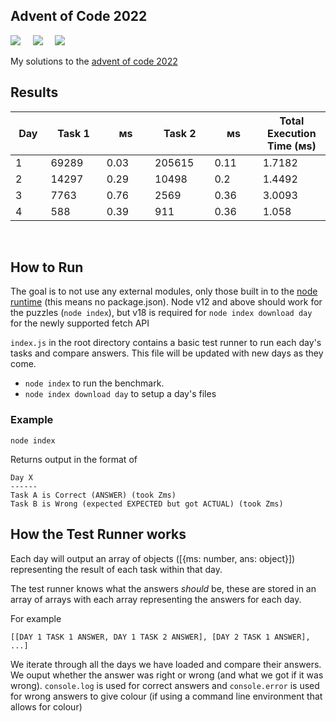 ## Advent of Code 2022

![](https://img.shields.io/badge/Language-JS-778528?style=for-the-badge) &nbsp; &nbsp; ![](https://img.shields.io/badge/📅%20Day%20-4-118499?style=for-the-badge) &nbsp; &nbsp;  ![](https://img.shields.io/badge/⭐%20Stars%20-8-b5792a?style=for-the-badge)

My solutions to the [advent of code 2022](https://adventofcode.com/2022/)

## Results

Day | Task 1 | ᴍs | Task 2 | ᴍs | Total Execution Time (ᴍs)
-|-|-|-|-|-
1&nbsp;&nbsp;&nbsp;&nbsp;&nbsp;&nbsp;&nbsp;|69289&nbsp;&nbsp;&nbsp;&nbsp;&nbsp;|0.03&nbsp;&nbsp;&nbsp;&nbsp;&nbsp;&nbsp;|205615&nbsp;&nbsp;&nbsp;&nbsp;|0.11&nbsp;&nbsp;&nbsp;&nbsp;&nbsp;&nbsp;|1.7182
2&nbsp;&nbsp;&nbsp;&nbsp;&nbsp;&nbsp;&nbsp;|14297&nbsp;&nbsp;&nbsp;&nbsp;&nbsp;|0.29&nbsp;&nbsp;&nbsp;&nbsp;&nbsp;&nbsp;|10498&nbsp;&nbsp;&nbsp;&nbsp;&nbsp;|0.2&nbsp;&nbsp;&nbsp;&nbsp;&nbsp;&nbsp;&nbsp;|1.4492
3&nbsp;&nbsp;&nbsp;&nbsp;&nbsp;&nbsp;&nbsp;|7763&nbsp;&nbsp;&nbsp;&nbsp;&nbsp;&nbsp;|0.76&nbsp;&nbsp;&nbsp;&nbsp;&nbsp;&nbsp;|2569&nbsp;&nbsp;&nbsp;&nbsp;&nbsp;&nbsp;|0.36&nbsp;&nbsp;&nbsp;&nbsp;&nbsp;&nbsp;|3.0093
4&nbsp;&nbsp;&nbsp;&nbsp;&nbsp;&nbsp;&nbsp;|588&nbsp;&nbsp;&nbsp;&nbsp;&nbsp;&nbsp;&nbsp;|0.39&nbsp;&nbsp;&nbsp;&nbsp;&nbsp;&nbsp;|911&nbsp;&nbsp;&nbsp;&nbsp;&nbsp;&nbsp;&nbsp;|0.36&nbsp;&nbsp;&nbsp;&nbsp;&nbsp;&nbsp;|1.058

<br />

## How to Run

The goal is to not use any external modules, only those built in to the [node runtime](https://nodejs.org/en/) (this means no package.json). Node v12 and above should work for the puzzles (`node index`), but v18 is required for `node index download day` for the newly supported fetch API

`index.js` in the root directory contains a basic test runner to run each day's tasks and compare answers. This file will be updated with new days as they come.

* `node index` to run the benchmark.
* `node index download day` to setup a day's files

### Example

```
node index
```

Returns output in the format of

```
Day X
------
Task A is Correct (ANSWER) (took Zms)
Task B is Wrong (expected EXPECTED but got ACTUAL) (took Zms)
```

## How the Test Runner works

Each day will output an array of objects ([{ms: number, ans: object}]) representing the result of each task within that day.

The test runner knows what the answers *should* be, these are stored in an array of arrays with each array representing the answers for each day.

For example 

```
[[DAY 1 TASK 1 ANSWER, DAY 1 TASK 2 ANSWER], [DAY 2 TASK 1 ANSWER], ...]
```

We iterate through all the days we have loaded and compare their answers. We ouput whether the answer was right or wrong (and what we got if it was wrong). `console.log` is used for correct answers and `console.error` is used for wrong answers to give colour (if using a command line environment that allows for colour)